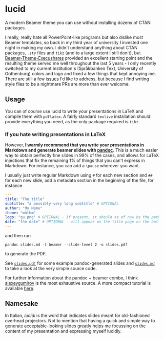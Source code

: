 # lucid
A modern Beamer theme you can use without installing dozens of CTAN packages.

I really, really hate all PowerPoint-like programs but also dislike most Beamer templates, so back in my third year of university I invested one night in making my own.
I didn't understand anything about CTAN packages, `.sty` files and `tikz` (and to a large extent I still don't), but [Beamer-Theme-Execushares](https://github.com/hamaluik/Beamer-Theme-Execushares) provided an excellent starting point and the resulting theme served me well throughout the last 5 years - I only recently switched to my current institution's (Språkbanken Text, University of Gothenburg) colors and logo and fixed a few things that kept annoying me. 
There are still a few [issues](https://github.com/harisont/Beamer-mhthm/issues) I'd like to address, but because I find writing style files to be a nightmare PRs are more than ever welcome.  

## Usage
You can of course use lucid to write your presentations in LaTeX and compile them with `pdflatex`. 
A fairly standard `texlive` installation should provide everything you need, as the only package required is `tikz`.

### If you hate writing presentations in LaTeX
However, __I warmly recommend that you write your presentations in Markdown and generate beamer slides with [pandoc](https://github.com/jgm/pandoc)__.
This is a much easier way to obtain perfectly fine slides in 99% of the cases, and allows for LaTeX injections that fix the remaining 1% of things that you can't express in Markdown. 
For instance, you can add a `\pause` wherever you want.

I usually just write regular Markdown using `#` for each new section and `##` for each new slide, add a metadata section in the beginning of the file, for instance

```yaml
---
title: "The title"
subtitle: "a possibly very long subtitle" # OPTIONAL
author: "My Name"
theme: "mhthm"
logo: "gu.png" # OPTIONAL - if present, it should as of now be the path to a 300x300 image
date: "the date" # OPTIONAL - will appear on the title page on the bottom right
---
```

and then run 

```
pandoc slides.md -t beamer --slide-level 2 -o slides.pdf
```

to generate the PDF.

See [`slides.pdf`](slides.pdf) for some example pandoc-generated slides and [`slides.md`](slides.md) to take a look at the very simple source code.

For further information about the pandoc + beamer combo, I think [alexeygumirov](https://github.com/alexeygumirov/pandoc-beamer-how-to) is the most exhaustive source. A more compact tutorial is available [here](https://ashwinschronicles.github.io/beamer-slides-using-markdown-and-pandoc?utm_source=pocket_reader). 

## Namesake
In Italian, _lucidi_ is the word that indicates slides meant for old-fashioned overhead projectors.
Not to mention that having a quick and simple way to generate acceptable-looking slides greatly helps me focussing on the content of my presentation and expressing myself lucidly.
